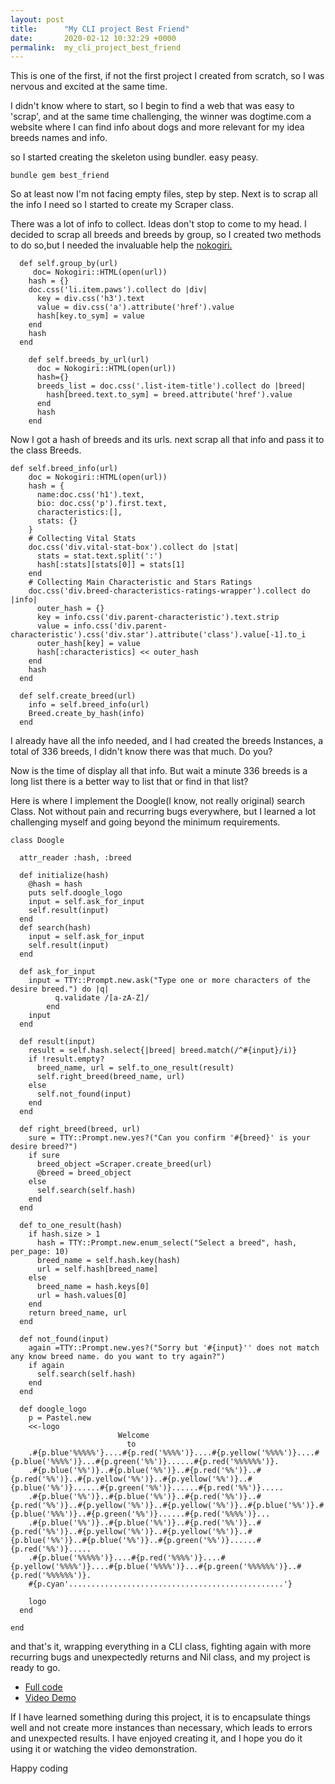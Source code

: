 ```yaml
---
layout: post
title:      "My CLI project Best Friend"
date:       2020-02-12 10:32:29 +0000
permalink:  my_cli_project_best_friend
---
```




This is one of the first, if not the first project I created from scratch, so I was nervous and excited at the same time.

I didn't know where to start, so I begin to find a web that was easy to 'scrap', and at the same time challenging, the winner was dogtime.com
a website where I can find info about dogs and more relevant for my idea breeds names and info.

so I started creating the skeleton using bundler. easy peasy.

```
bundle gem best_friend
```

So at least now I'm not facing empty files, step by step.
Next is to scrap all the info I need so I started to create my Scraper class.

There was a lot of info to collect. Ideas don't stop to come to my head.
I decided to scrap all breeds and breeds by group, so I created two methods to do so,but I needed the invaluable help the [nokogiri.](https://nokogiri.org/)

```
  def self.group_by(url)
     doc= Nokogiri::HTML(open(url))
    hash = {}
    doc.css('li.item.paws').collect do |div| 
      key = div.css('h3').text
      value = div.css('a').attribute('href').value
      hash[key.to_sym] = value
    end
    hash
  end

    def self.breeds_by_url(url)
      doc = Nokogiri::HTML(open(url))
      hash={}
      breeds_list = doc.css('.list-item-title').collect do |breed| 
        hash[breed.text.to_sym] = breed.attribute('href').value
      end
      hash
    end
```

Now I got a hash of breeds and its urls.
next scrap all that info and pass it to the class Breeds.

```
def self.breed_info(url)
    doc = Nokogiri::HTML(open(url))
    hash = {
      name:doc.css('h1').text,
      bio: doc.css('p').first.text,
      characteristics:[],
      stats: {}
    }
    # Collecting Vital Stats
    doc.css('div.vital-stat-box').collect do |stat|
      stats = stat.text.split(':')
      hash[:stats][stats[0]] = stats[1]
    end
    # Collecting Main Characteristic and Stars Ratings
    doc.css('div.breed-characteristics-ratings-wrapper').collect do |info|
      outer_hash = {}
      key = info.css('div.parent-characteristic').text.strip
      value = info.css('div.parent-characteristic').css('div.star').attribute('class').value[-1].to_i
      outer_hash[key] = value
      hash[:characteristics] << outer_hash
    end
    hash
  end

  def self.create_breed(url)
    info = self.breed_info(url)
    Breed.create_by_hash(info)
  end
```

I already have all the info needed, and I had created the breeds Instances, a total of 336 breeds, I didn't know there was that much. Do you?

Now is the time of display all that info. But wait a minute 336 breeds is a long list there is a better way to list that or find in that list?

Here is where I implement the Doogle(I know, not really original) search Class. Not without pain and recurring bugs everywhere, but I learned a lot challenging myself and going beyond the minimum requirements.
```
class Doogle

  attr_reader :hash, :breed

  def initialize(hash)
    @hash = hash
    puts self.doogle_logo
    input = self.ask_for_input
    self.result(input)
  end
  def search(hash)
    input = self.ask_for_input
    self.result(input)
  end

  def ask_for_input
    input = TTY::Prompt.new.ask("Type one or more characters of the desire breed.") do |q|
          q.validate /[a-zA-Z]/
        end
    input
  end

  def result(input)
    result = self.hash.select{|breed| breed.match(/^#{input}/i)}
    if !result.empty?
      breed_name, url = self.to_one_result(result)
      self.right_breed(breed_name, url)
    else
      self.not_found(input)
    end
  end

  def right_breed(breed, url)
    sure = TTY::Prompt.new.yes?("Can you confirm '#{breed}' is your desire breed?")
    if sure
      breed_object =Scraper.create_breed(url)
      @breed = breed_object
    else
      self.search(self.hash)
    end
  end

  def to_one_result(hash)
    if hash.size > 1
      hash = TTY::Prompt.new.enum_select("Select a breed", hash, per_page: 10)
      breed_name = self.hash.key(hash)
      url = self.hash[breed_name]
    else
      breed_name = hash.keys[0]
      url = hash.values[0]
    end
    return breed_name, url
  end

  def not_found(input)
    again =TTY::Prompt.new.yes?("Sorry but '#{input}'' does not match any know breed name. do you want to try again?")
    if again
      self.search(self.hash)
    end
  end

  def doogle_logo
    p = Pastel.new
    <<-logo
                        Welcome                          
                          to                             
    .#{p.blue'%%%%%'}....#{p.red('%%%%')}....#{p.yellow('%%%%')}....#{p.blue('%%%%')}...#{p.green('%%')}......#{p.red('%%%%%%')}.
    .#{p.blue('%%')}..#{p.blue('%%')}..#{p.red('%%')}..#{p.red('%%')}..#{p.yellow('%%')}..#{p.yellow('%%')}..#{p.blue('%%')}......#{p.green('%%')}......#{p.red('%%')}..... 
    .#{p.blue('%%')}..#{p.blue('%%')}..#{p.red('%%')}..#{p.red('%%')}..#{p.yellow('%%')}..#{p.yellow('%%')}..#{p.blue('%%')}.#{p.blue('%%%')}..#{p.green('%%')}......#{p.red('%%%%')}... 
    .#{p.blue('%%')}..#{p.blue('%%')}..#{p.red('%%')}..#{p.red('%%')}..#{p.yellow('%%')}..#{p.yellow('%%')}..#{p.blue('%%')}..#{p.blue('%%')}..#{p.green('%%')}......#{p.red('%%')}..... 
    .#{p.blue('%%%%%')}....#{p.red('%%%%')}....#{p.yellow('%%%%')}....#{p.blue('%%%%')}...#{p.green('%%%%%%')}..#{p.red('%%%%%%')}. 
    #{p.cyan'................................................'} 
    
    logo
  end

end
```

and that's it, wrapping everything in a CLI class, fighting again with more recurring bugs and unexpectedly returns and Nil class, and my project is ready to go.

- [Full code](https://github.com/reddevilcero/Best_Friend)
- [Video Demo](https://www.youtube.com/watch?v=f7hxouDxu2M)

If I have learned something during this project, it is to encapsulate things well and not create more instances than necessary, which leads to errors and unexpected results. I have enjoyed creating it, and I hope you do it using it or watching the video demonstration.

Happy coding

